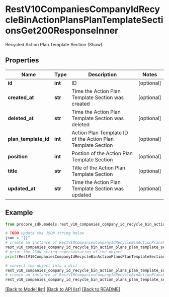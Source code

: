 # RestV10CompaniesCompanyIdRecycleBinActionPlansPlanTemplateSectionsGet200ResponseInner

Recycled Action Plan Template Section (Show)

## Properties

Name | Type | Description | Notes
------------ | ------------- | ------------- | -------------
**id** | **int** | ID | [optional] 
**created_at** | **str** | Time the Action Plan Template Section was created | [optional] 
**deleted_at** | **str** | Time the Action Plan Template Section was deleted | [optional] 
**plan_template_id** | **int** | Action Plan Template ID of the Action Plan Template Section | [optional] 
**position** | **int** | Postion of the Action Plan Template Section | [optional] 
**title** | **str** | Title of the Action Plan Template Section | [optional] 
**updated_at** | **str** | Time the Action Plan Template Section was updated | [optional] 

## Example

```python
from procore_sdk.models.rest_v10_companies_company_id_recycle_bin_action_plans_plan_template_sections_get200_response_inner import RestV10CompaniesCompanyIdRecycleBinActionPlansPlanTemplateSectionsGet200ResponseInner

# TODO update the JSON string below
json = "{}"
# create an instance of RestV10CompaniesCompanyIdRecycleBinActionPlansPlanTemplateSectionsGet200ResponseInner from a JSON string
rest_v10_companies_company_id_recycle_bin_action_plans_plan_template_sections_get200_response_inner_instance = RestV10CompaniesCompanyIdRecycleBinActionPlansPlanTemplateSectionsGet200ResponseInner.from_json(json)
# print the JSON string representation of the object
print(RestV10CompaniesCompanyIdRecycleBinActionPlansPlanTemplateSectionsGet200ResponseInner.to_json())

# convert the object into a dict
rest_v10_companies_company_id_recycle_bin_action_plans_plan_template_sections_get200_response_inner_dict = rest_v10_companies_company_id_recycle_bin_action_plans_plan_template_sections_get200_response_inner_instance.to_dict()
# create an instance of RestV10CompaniesCompanyIdRecycleBinActionPlansPlanTemplateSectionsGet200ResponseInner from a dict
rest_v10_companies_company_id_recycle_bin_action_plans_plan_template_sections_get200_response_inner_from_dict = RestV10CompaniesCompanyIdRecycleBinActionPlansPlanTemplateSectionsGet200ResponseInner.from_dict(rest_v10_companies_company_id_recycle_bin_action_plans_plan_template_sections_get200_response_inner_dict)
```
[[Back to Model list]](../README.md#documentation-for-models) [[Back to API list]](../README.md#documentation-for-api-endpoints) [[Back to README]](../README.md)


